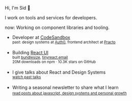 Hi, I'm Sid 👋

I work on tools and services for developers. 

now: Working on component libraries and tooling.

<ul>
<li>
  <div>Developer at <a href="https://codesandbox.io">CodeSandbox</a></div>
  <small>past: design systems at <a href="https://auth0.com">Auth0</a>, frontend architect at <a href="https://practo.com">Practo</a></small>
</li>
<br/>
<li>
  <div>Building <a href="https://github.com/siddharthkp/react-ui">React UI</a></div>
  <div><small>built <a href="https://github.com/siddharthkp/bundlesize">bundlesize</a>, <a href="https://tinyreact.email">tinyreact.email</a></small></div>
  <div><small>20M downloads on npm · 10.3K stars on GitHub</small></div>
</li>
<br/>
<li>
  <div>I give talks about React and Design Systems</div>
  <small><a href="https://sid.st/talks/">watch past talks<a/></small>
</li>
<br/>
<li>
  <div>Writing a seasonal newsletter to share what I learn</div>
  <small><a href="https://sid.st/blog/">read posts about javascript, design systems and personal growth<a/></small>
</li>
</ul>

